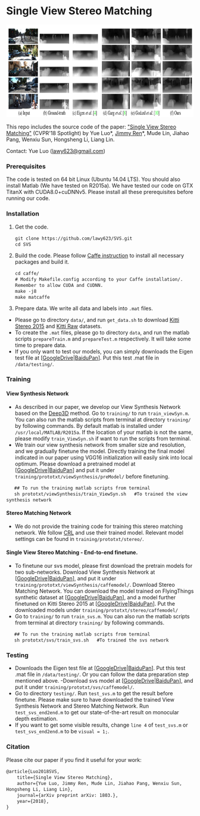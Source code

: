 # Single View Stereo Matching

<img src="figs/result.png" width="1200" height="250" />

This repo includes the source code of the paper:
["Single View Stereo Matching"](https://arxiv.org/abs/1712.06316) (CVPR'18 Spotlight) by Yue Luo*, [Jimmy Ren](http://www.jimmyren.com/)*, Mude Lin, Jiahao Pang, Wenxiu Sun, Hongsheng Li, Liang Lin.

Contact: Yue Luo (lawy623@gmail.com)

### Prerequisites
The code is tested on 64 bit Linux (Ubuntu 14.04 LTS). You should also install Matlab (We have tested on R2015a). We have tested our code on GTX TitanX with CUDA8.0+cuDNNv5. Please install all these prerequisites before running our code.
   
### Installation
1. Get the code. 
   ```Shell
   git clone https://github.com/lawy623/SVS.git
   cd SVS
   ```
2. Build the code. Please follow [Caffe instruction](http://caffe.berkeleyvision.org/installation.html) to install all necessary packages and build it.

   ```Shell
   cd caffe/
   # Modify Makefile.config according to your Caffe installation/. Remember to allow CUDA and CUDNN.
   make -j8
   make matcaffe
   ```
3. Prepare data. We write all data and labels into `.mat` files.

- Please go to directory `data/`, and run `get_data.sh` to download [Kitti Stereo 2015](http://www.cvlibs.net/datasets/kitti/eval_scene_flow.php?benchmark=stereo) and [Kitti Raw](http://www.cvlibs.net/datasets/kitti/raw_data.php) datasets.
- To create the `.mat` files, please go to directory `data`, and run the matlab scripts `prepareTrain.m` and `prepareTest.m` respectively. It will take some time to prepare data.
- If you only want to test our models, you can simply downloads the Eigen test file at \[[GoogleDrive](https://drive.google.com)|[BaiduPan](https://pan.baidu.com)\]. Put this test .mat file in `/data/testing/`.

### Training

#### View Synthesis Network
- As described in our paper, we develop our View Synthesis Network based on the [Deep3D](https://github.com/piiswrong/deep3d) method. Go to `training/` to run `train_viewSyn.m`. You can also run the matlab scripts from terminal at directory `training/` by following commands. By default matlab is installed under `/usr/local/MATLAB/R2015a`. If the location of your matlab is not the same, please modify `train_ViewSyn.sh` if want to run the scripts from terminal.
- We train our view synthesis network from smaller size and resolution, and we gradually finetune the model. Directly training the final model indicated in our paper using VGG16 initialization will easily sink into local optimum. Please download a pretrained model at \[[GoogleDrive](https://drive.google.com)|[BaiduPan](https://pan.baidu.com)\] and put it under `training/prototxt/viewSynthesis/preModel/` before finetuning.

```Shell
   ## To run the training matlab scripts from terminal
   sh prototxt/viewSynthesis/train_ViewSyn.sh   #To trained the view synthesis network
```

#### Stereo Matching Network
- We do not provide the training code for training this stereo matching network. We follow [CRL](https://github.com/Artifineuro/crl) and use their trained model. Relevant model settings can be found in `training/prototxt/stereo/`. 

#### Single View Stereo Matching - End-to-end finetune.
- To finetune our svs model, please first download the pretrain models for two sub-networks.
  Download View Synthesis Network at \[[GoogleDrive](https://drive.google.com)|[BaiduPan](https://pan.baidu.com)\], and put it under `training/prototxt/viewSynthesis/caffemodel/`.
  Download Stereo Matching Network. You can download the model trained on FlyingThings synthetic dataset at \[[GoogleDrive](https://drive.google.com)|[BaiduPan](https://pan.baidu.com)\], and a model further finetuned on Kitti Stereo 2015 at \[[GoogleDrive](https://drive.google.com)|[BaiduPan](https://pan.baidu.com)\]. Put the downloaded models under `training/prototxt/stereo/caffemodel/`
- Go to `training/` to run `train_svs.m`. You can also run the matlab scripts from terminal at directory `training/` by following commands.  
```Shell
   ## To run the training matlab scripts from terminal
   sh prototxt/svs/train_svs.sh   #To trained the svs network
```
  
### Testing
- Downloads the Eigen test file at \[[GoogleDrive](https://drive.google.com)|[BaiduPan](https://pan.baidu.com)\]. Put this test .mat file in `/data/testing/`. Or you can follow the data preparation step mentioned above.
-Download svs model at \[[GoogleDrive](https://drive.google.com)|[BaiduPan](https://pan.baidu.com)\], and put it under `training/prototxt/svs/caffemodel/`.
- Go to directory `testing/`.
  Run `test_svs.m` to get the result before finetune. Please make sure to have downloaded the trained View Synthesis Network and Stereo Matching Network.
  Run `test_svs_end2end.m` to get our state-of-the-art result on monocular depth estimation.
- If you want to get some visible results, change `line 4` of `test_svs.m` or `test_svs_end2end.m` to be `visual = 1;`.

### Citation
Please cite our paper if you find it useful for your work:
```
@article{Luo2018SVS,
    title={Single View Stereo Matching},
    author={Yue Luo, Jimmy Ren, Mude Lin, Jiahao Pang, Wenxiu Sun, Hongsheng Li, Liang Lin},
    journal={arXiv preprint arXiv: 1803.},
    year={2018},
}

